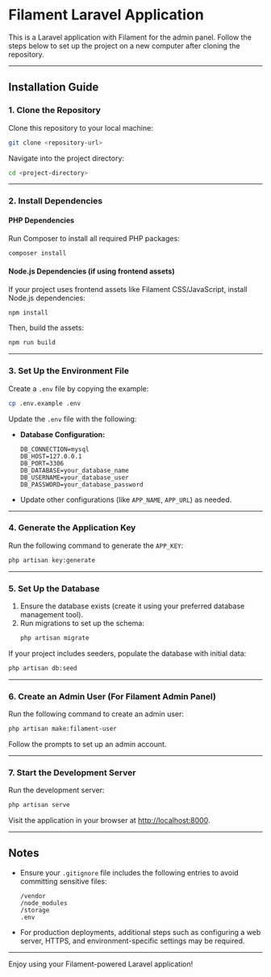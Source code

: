 # Filament Laravel Application

This is a Laravel application with Filament for the admin panel. Follow the steps below to set up the project on a new computer after cloning the repository.

---

## Installation Guide

### 1. Clone the Repository
Clone this repository to your local machine:
```bash
git clone <repository-url>
```

Navigate into the project directory:
```bash
cd <project-directory>
```

---

### 2. Install Dependencies

#### PHP Dependencies
Run Composer to install all required PHP packages:
```bash
composer install
```

#### Node.js Dependencies (if using frontend assets)
If your project uses frontend assets like Filament CSS/JavaScript, install Node.js dependencies:
```bash
npm install
```

Then, build the assets:
```bash
npm run build
```

---

### 3. Set Up the Environment File
Create a `.env` file by copying the example:
```bash
cp .env.example .env
```

Update the `.env` file with the following:
- **Database Configuration:**
  ```env
  DB_CONNECTION=mysql
  DB_HOST=127.0.0.1
  DB_PORT=3306
  DB_DATABASE=your_database_name
  DB_USERNAME=your_database_user
  DB_PASSWORD=your_database_password
  ```

- Update other configurations (like `APP_NAME`, `APP_URL`) as needed.

---

### 4. Generate the Application Key
Run the following command to generate the `APP_KEY`:
```bash
php artisan key:generate
```

---

### 5. Set Up the Database
1. Ensure the database exists (create it using your preferred database management tool).
2. Run migrations to set up the schema:
   ```bash
   php artisan migrate
   ```

If your project includes seeders, populate the database with initial data:
```bash
php artisan db:seed
```

---

### 6. Create an Admin User (For Filament Admin Panel)
Run the following command to create an admin user:
```bash
php artisan make:filament-user
```

Follow the prompts to set up an admin account.

---

### 7. Start the Development Server
Run the development server:
```bash
php artisan serve
```

Visit the application in your browser at [http://localhost:8000](http://localhost:8000).

---

## Notes

- Ensure your `.gitignore` file includes the following entries to avoid committing sensitive files:
  ```gitignore
  /vendor
  /node_modules
  /storage
  .env
  ```
- For production deployments, additional steps such as configuring a web server, HTTPS, and environment-specific settings may be required.

---

Enjoy using your Filament-powered Laravel application!
